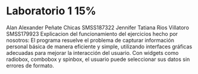 # Laboratorio 1 15%

Alan Alexander Peñate Chicas SMSS187322
Jennifer Tatiana Rios Villatoro SMSS179923
Explicacion del funcionamiento del ejercicios hecho por nosotros:
El programa resuelve el problema de capturar información personal básica de manera eficiente y simple, utilizando interfaces gráficas adecuadas para mejorar la interacción del usuario. Con widgets como radiobox, combobox y spinbox, el usuario puede seleccionar sus datos sin errores de formato.

